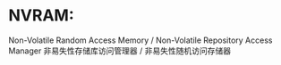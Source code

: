# NVRAM:
Non-Volatile Random Access Memory / Non-Volatile Repository Access Manager
非易失性存储库访问管理器 / 非易失性随机访问存储器